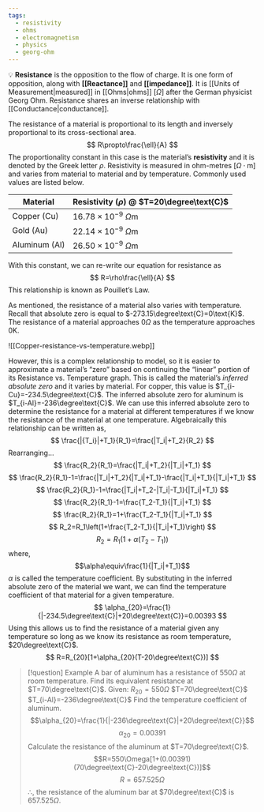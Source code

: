 ```yaml
---
tags:
  - resistivity
  - ohms
  - electromagnetism
  - physics
  - georg-ohm
---
```

💡 **Resistance** is the opposition to the flow of charge. It is one form of opposition, along with **[[Reactance]]** and **[[impedance]]**. It is [[Units of Measurement|measured]] in [[Ohms|ohms]] $[\Omega]$ after the German physicist Georg Ohm. Resistance shares an inverse relationship with [[Conductance|conductance]].

The resistance of a material is proportional to its length and inversely proportional to its cross-sectional area.
$$ R\propto\frac{\ell}{A} $$
The proportionality constant in this case is the material’s **resistivity** and it is denoted by the Greek letter $\rho$. Resistivity is measured in ohm-metres $[\Omega\cdot\text{m}]$ and varies from material to material and by temperature. Commonly used values are listed below.

| Material      | Resistivity ($\rho$) @ $T=20\degree\text{C}$ |
| ------------- | -------------------------------------------- |
| Copper (Cu)   | $16.78\times10^{-9}\text{ }\Omega\text{m}$   |
| Gold (Au)     | $22.14\times10^{-9}\text{ }\Omega\text{m}$   |
| Aluminum (Al) | $26.50\times10^{-9}\text{ }\Omega\text{m}$   |
With this constant, we can re-write our equation for resistance as
$$ R=\rho\frac{\ell}{A} $$
This relationship is known as Pouillet’s Law.

As mentioned, the resistance of a material also varies with temperature. Recall that absolute zero is equal to $-273.15\degree\text{C}=0\text{K}$. The resistance of a material approaches $0\Omega$ as the temperature approaches $0\text{K}$.

![[Copper-resistance-vs-temperature.webp]]

However, this is a complex relationship to model, so it is easier to approximate a material’s “zero” based on continuing the “linear” portion of its Resistance vs. Temperature graph. This is called the material’s _inferred absolute zero_ and it varies by material. For copper, this value is $T_{i-Cu}=-234.5\degree\text{C}$. The inferred absolute zero for aluminum is $T_{i-Al}=-236\degree\text{C}$. We can use this inferred absolute zero to determine the resistance for a material at different temperatures if we know the resistance of the material at one temperature. Algebraically this relationship can be written as,
$$ \frac{|{T_i}|+T_1}{R_1}=\frac{|T_i|+T_2}{R_2} $$
Rearranging…
$$ \frac{R_2}{R_1}=\frac{|T_i|+T_2}{|T_i|+T_1} $$
$$ \frac{R_2}{R_1}-1=\frac{|T_i|+T_2}{|T_i|+T_1}-\frac{|T_i|+T_1}{|T_i|+T_1} $$
$$ \frac{R_2}{R_1}-1=\frac{|T_i|+T_2-|T_i|-T_1}{|T_i|+T_1} $$
$$ \frac{R_2}{R_1}-1=\frac{T_2-T_1}{|T_i|+T_1} $$
$$ \frac{R_2}{R_1}=1+\frac{T_2-T_1}{|T_i|+T_1} $$
$$ R_2=R_1\left(1+\frac{T_2-T_1}{|T_i|+T_1}\right) $$
$$ R_2=R_1(1+\alpha(T_2-T_1)) $$
where,
$$\alpha\equiv\frac{1}{|T_i|+T_1}$$
$\alpha$ is called the temperature coefficient. By substituting in the inferred absolute zero of the material we want, we can find the temperature coefficient of that material for a given temperature.
$$ \alpha_{20}=\frac{1}{|-234.5\degree\text{C}|+20\degree\text{C}}=0.00393 $$
Using this allows us to find the resistance of a material given any temperature so long as we know its resistance as room temperature, $20\degree\text{C}$.
$$ R=R_{20}[1+\alpha_{20}(T-20\degree\text{C})] $$
> [!question] Example
> A bar of aluminum has a resistance of $550\Omega$ at room temperature. Find its equivalent resistance at $T=70\degree\text{C}$.
> Given:
> 	$R_{20}=550\Omega$
> 	$T=70\degree\text{C}$
> 	$T_{i-Al}=-236\degree\text{C}$
>Find the temperature coefficient of aluminum.
>	$$\alpha_{20}=\frac{1}{|-236\degree\text{C}|+20\degree\text{C}}$$
>	$$\alpha_{20}=0.00391$$
>Calculate the resistance of the aluminum at $T=70\degree\text{C}$.
>	$$R=550\Omega[1+(0.00391)(70\degree\text{C}-20\degree\text{C})]$$
>	$$R=657.525\Omega$$
>$\therefore$, the resistance of the aluminum bar at $70\degree\text{C}$ is $657.525\Omega$.
